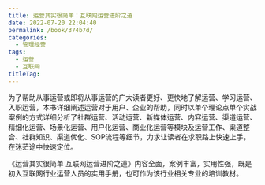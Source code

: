```yaml
---
title: 运营其实很简单：互联网运营进阶之道
date: 2022-07-20 22:04:40
permalink: /book/374b7d/
categories:
  - 管理经营
tags:
  - 运营
  - 互联网
titleTag: 
---
```


为了帮助从事运营或即将从事运营的广大读者更好、更快地了解运营、学习运营、入职运营，本书详细阐述运营对于用户、企业的帮助，同时以单个理论点单个实战案例的方式详细分析了社群运营、活动运营、新媒体运营、内容运营、渠道运营、精细化运营、场景化运营、用户化运营、商业化运营等模块及运营工作、渠道整合、社群知识、渠道优化、SOP流程等细节，力求让读者在求职路上快速上手，在迷茫途中快速定位。

《运营其实很简单 互联网运营进阶之道》内容全面，案例丰富，实用性强，既是初入互联网行业运营人员的实用手册，也可作为该行业相关专业的培训教材。

<!-- more -->

<BookShelf
album="https://cdn.staticaly.com/gh/jonsam-ng/image-hosting@master/oxygen-space/image.4j94w0erjqg0.png"
:pages="383"
link="https://www.aliyundrive.com/s/yysJ6XyDUrP"
douban="28479607"
author="郑文博"
publisher="人民邮电出版社"
intro="本书详细阐述运营对于用户、企业的帮助，同时以单个理论点单个实战案例的方式详细分析了社群运营、活动运营、新媒体运营、内容运营、渠道运营、精细化运营、场景化运营、用户化运营、商业化运营等模块及运营工作、渠道整合、社群知识、渠道优化、SOP流程等细节，力求让读者在求职路上快速上手，在迷茫途中快速定位。"
lang="中文"
/>

